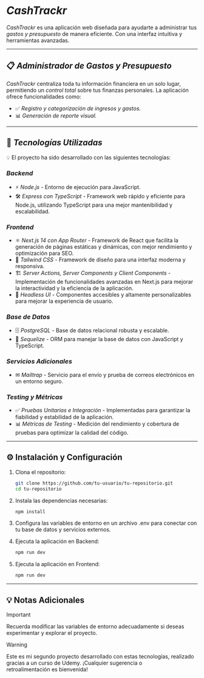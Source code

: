 # *CashTrackr*
*CashTrackr* es una aplicación web diseñada para ayudarte a administrar tus *gastos y presupuesto* de manera eficiente. Con una interfaz intuitiva y herramientas avanzadas.

---

## 📋 *Administrador de Gastos y Presupuesto*
*CashTrackr* centraliza toda tu información financiera en un solo lugar, permitiendo un *control total* sobre tus finanzas personales. La aplicación ofrece funcionalidades como:

- ✅ *Registro y categorización de ingresos y gastos.*
- 📊 *Generación de reporte visual.*

---

## 🚀 *Tecnologías Utilizadas*
💡 El proyecto ha sido desarrollado con las siguientes tecnologías:  

### *Backend*  
- ⚡ *Node.js* - Entorno de ejecución para JavaScript.  
- 🛠 *Express con TypeScript* - Framework web rápido y eficiente para Node.js, utilizando TypeScript para una mejor mantenibilidad y escalabilidad.  

### *Frontend*  
- ⚛ *Next.js 14 con App Router* - Framework de React que facilita la generación de páginas estáticas y dinámicas, con mejor rendimiento y optimización para SEO.  
- 🎨 *Tailwind CSS* - Framework de diseño para una interfaz moderna y responsiva.  
- 🏗 *Server Actions, Server Components y Client Components* - Implementación de funcionalidades avanzadas en Next.js para mejorar la interactividad y la eficiencia de la aplicación.  
- 🔧 *Headless UI* - Componentes accesibles y altamente personalizables para mejorar la experiencia de usuario.  

### *Base de Datos*  
- 🗄 *PostgreSQL* - Base de datos relacional robusta y escalable.  
- 🔄 *Sequelize* - ORM para manejar la base de datos con JavaScript y TypeScript.  

### *Servicios Adicionales*  
- ✉ *Mailtrap* - Servicio para el envío y prueba de correos electrónicos en un entorno seguro.  

### *Testing y Métricas*  
- ✅ *Pruebas Unitarias e Integración* - Implementadas para garantizar la fiabilidad y estabilidad de la aplicación.  
- 📊 *Métricas de Testing* - Medición del rendimiento y cobertura de pruebas para optimizar la calidad del código.  

---

## ⚙ Instalación y Configuración  

1. Clona el repositorio:  

   ``` bash
   git clone https://github.com/tu-usuario/tu-repositorio.git
   cd tu-repositorio

2. Instala las dependencias necesarias:
   ``` bash
   npm install

3. Configura las variables de entorno en un archivo .env para conectar con tu base de datos y servicios externos.

4. Ejecuta la aplicación en Backend:
   ``` bash
   npm run dev

5. Ejecuta la aplicación en Frontend:
    ```bash
   npm run dev
---

## 💡 Notas Adicionales

> [!IMPORTANT] 
> Recuerda modificar las variables de entorno adecuadamente si deseas experimentar y explorar el proyecto.

> [!WARNING] 
>  Este es mi segundo proyecto desarrollado con estas tecnologías, realizado gracias a un curso de Udemy. ¡Cualquier sugerencia o retroalimentación es bienvenida!
